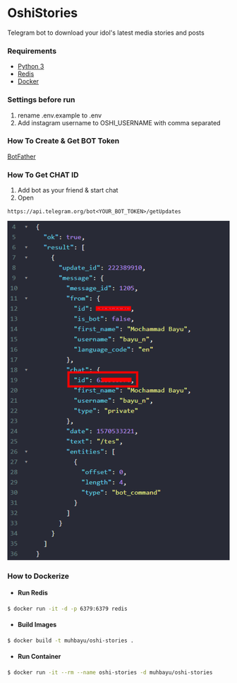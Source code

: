 # OshiStories
Telegram bot to download your idol's latest media stories and posts

### Requirements
* [Python 3](https://www.python.org/)
* [Redis](https://redis.io)
* [Docker](https://docker.com)

### Settings before run
1. rename .env.example to .env
2. Add instagram username to OSHI_USERNAME with comma separated

### How To Create & Get BOT Token
[BotFather](https://www.siteguarding.com/en/how-to-get-telegram-bot-api-token)

### How To Get CHAT ID
1. Add bot as your friend & start chat
2. Open 
```
https://api.telegram.org/bot<YOUR_BOT_TOKEN>/getUpdates
```
![alt text](./screenshot-get-chat_id.png)

### How to Dockerize
- #### Run Redis
```bash
$ docker run -it -d -p 6379:6379 redis
```

- #### Build Images
```bash
$ docker build -t muhbayu/oshi-stories .
```

- #### Run Container
```bash
$ docker run -it --rm --name oshi-stories -d muhbayu/oshi-stories
```